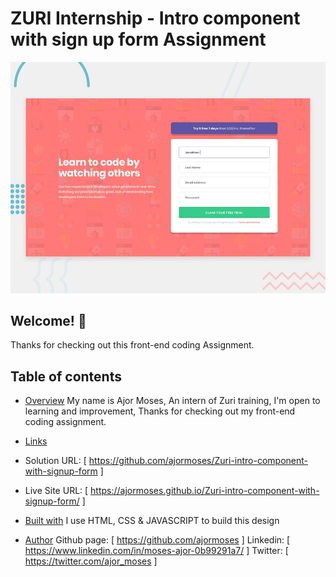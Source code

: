 # ZURI Internship - Intro component with sign up form Assignment

![Design preview for the Intro component with sign up form](./design/desktop-preview.jpg)

## Welcome! 👋

Thanks for checking out this front-end coding Assignment.

## Table of contents

- [Overview](#overview)
  My name is Ajor Moses, An intern of Zuri training, I'm open to learning and improvement, Thanks for checking out my front-end coding assignment.

- [Links](#links)
- Solution URL: [ https://github.com/ajormoses/Zuri-intro-component-with-signup-form ]
- Live Site URL: [ https://ajormoses.github.io/Zuri-intro-component-with-signup-form/ ]

- [Built with](#built-with)
  I use HTML, CSS & JAVASCRIPT to build this design

- [Author](#author)
  Github page: [ https://github.com/ajormoses ]
  Linkedin: [ https://www.linkedin.com/in/moses-ajor-0b99291a7/ ]
  Twitter: [ https://twitter.com/ajor_moses ]
